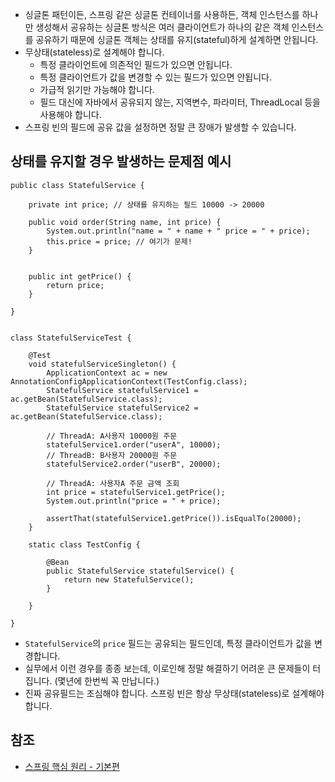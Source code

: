 * 싱글톤 패턴이든, 스프링 같은 싱글톤 컨테이너를 사용하든, 객체 인스턴스를 하나만 생성해서 공유하는 싱글톤 방식은 여러 클라이언트가 하나의 같은 객체 인스턴스를 공유하기 때문에 싱글톤 객체는 상태를 유지(stateful)하게 설계하면 안됩니다.
* 무상태(stateless)로 설계해야 합니다.
  * 특정 클라이언트에 의존적인 필드가 있으면 안됩니다.
  * 특정 클라이언트가 값을 변경할 수 있는 필드가 있으면 안됩니다.
  * 가급적 읽기만 가능해야 합니다.
  * 필드 대신에 자바에서 공유되지 않는, 지역변수, 파라미터, ThreadLocal 등을 사용해야 합니다.
* 스프링 빈의 필드에 공유 값을 설정하면 정말 큰 장애가 발생할 수 있습니다.

## 상태를 유지할 경우 발생하는 문제점 예시
```
public class StatefulService {

    private int price; // 상태를 유지하는 필드 10000 -> 20000

    public void order(String name, int price) {
        System.out.println("name = " + name + " price = " + price);
        this.price = price; // 여기가 문제!
    }


    public int getPrice() {
        return price;
    }

}
```
```

class StatefulServiceTest {

    @Test
    void statefulServiceSingleton() {
        ApplicationContext ac = new AnnotationConfigApplicationContext(TestConfig.class);
        StatefulService statefulService1 = ac.getBean(StatefulService.class);
        StatefulService statefulService2 = ac.getBean(StatefulService.class);
        
        // ThreadA: A사용자 10000원 주문
        statefulService1.order("userA", 10000);
        // ThreadB: B사용자 20000원 주문
        statefulService2.order("userB", 20000);

        // ThreadA: 사용자A 주문 금액 조회
        int price = statefulService1.getPrice();
        System.out.println("price = " + price);

        assertThat(statefulService1.getPrice()).isEqualTo(20000);
    }

    static class TestConfig {

        @Bean
        public StatefulService statefulService() {
            return new StatefulService();
        }

    }

}
```
* ```StatefulService```의 ```price``` 필드는 공유되는 필드인데, 특정 클라이언트가 값을 변경합니다.
* 실무에서 이런 경우를 종종 보는데, 이로인해 정말 해결하기 어려운 큰 문제들이 터집니다. (몇년에 한번씩 꼭 만납니다.)
* 진짜 공유필드는 조심해야 합니다. 스프링 빈은 항상 무상태(stateless)로 설계해야 합니다.

## 참조
* [스프링 핵심 원리 - 기본편](https://www.inflearn.com/course/%EC%8A%A4%ED%94%84%EB%A7%81-%ED%95%B5%EC%8B%AC-%EC%9B%90%EB%A6%AC-%EA%B8%B0%EB%B3%B8%ED%8E%B8/dashboard)